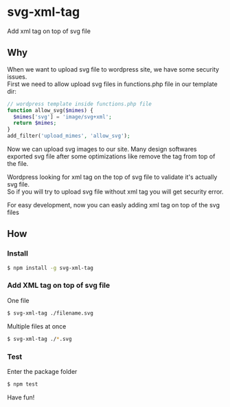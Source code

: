 # svg-xml-tag
Add xml tag on top of svg file

## Why
When we want to upload svg file to wordpress site, we have some security issues.  
First we need to allow upload svg files in functions.php file in our template dir:
```php
// wordpress template inside functions.php file
function allow_svg($mimes) {
  $mimes['svg'] = 'image/svg+xml';
  return $mimes;
}
add_filter('upload_mimes', 'allow_svg');
```
Now we can upload svg images to our site.
Many design softwares exported svg file after some optimizations like remove the <xml> tag from top of the file.

Wordpress looking for xml tag on the top of svg file to validate it's actually svg file.  
So if you will try to upload svg file without xml tag you will get security error.

For easy development, now you can easly adding xml tag on top of the svg files

## How
### Install
```bash
$ npm install -g svg-xml-tag
```
### Add XML tag on top of svg file
One file
```bash
$ svg-xml-tag ./filename.svg
```
Multiple files at once
```bash
$ svg-xml-tag ./*.svg
```
### Test
Enter the package folder
```bash
$ npm test
```
  
    
Have fun!


